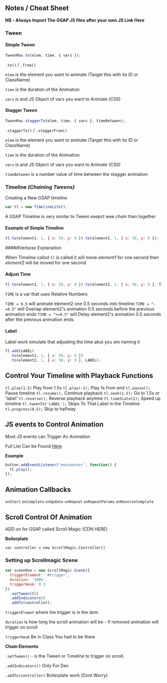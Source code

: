 ## Notes / Cheat Sheet

**NB - Always Import The GSAP JS files after your own JS Link Here**

### Tween

#### Simple Tween

```javascript
TweenMax.to(elem, time, { vars });
```

`.to()` / `.from()`

`elem` is the element you want to animate (Target this with its ID or ClassName)

`time` is the duration of the Animation

`vars` is and JS Object of vars you want to Animate (CSS)

#### Stagger Tween

```javascript
TweenMax.staggerTo(elem, time, { vars }, timeBetween);
```

`.staggerTo()` / `.staggerFrom()`

`elem` is the element you want to animate (Target this with its ID or ClassName)

`time` is the duration of the Animation

`vars` is and JS Object of vars you want to Animate (CSS)

`timeBetween` is a number value of time between the stagger animation

### Timeline _(Chaining Tweens)_

Creating a New GSAP timeline

```javascript
var tl = new TimelineLite();
```

A GSAP Timeline is very similar to Tween exepct wee _chain_ then together

#### Example of Simple Timeline

```javascript
tl.to(element1, 1, { x: 50, y: 0 }).to(element2, 1, { x: 50, y: 0 });
```

#####Verbose Explanation

When Timeline callsd `tl` is called it will move _element1_ for one second then _element2_ will be moved for one second

#### Adjust Time

```javascript
tl.to(element1, 1, { x: 50, y: 0 }).to(element2, 1, { x: 50, y: 0 }, TIME);
```

`TIME` is a var that uses Relative Numbers

`TIME = 0.5` will animate element2 one 0.5 seconds into timeline
`TIME = "-=0.5"` will Overlap element2's animation 0.5 seconds before the previous animation ends
`TIME = "+=0.5"` will Delay element2's animation 0.5 seconds after the previous animation ends

#### Label

Label work simulate that adjusting the time abut you are naming it

```javascript
tl.add(LABEL)
  .to(element1, 1, { x: 50, y: 0 })
  .to(element2, 1, { x: 50, y: 0 }, LABEL);
```

## Control Your Timeline with Playback Functions

`tl.play(1.5)` Play from 1.5s
`tl.play(-1);` Play 1s from end
`tl.pause();` Pause timeline
`tl.resume();` Continue playback
`tl.seek(1.5);` Go to 1.5s or 'label'
`tl.reverse();` Reverse playback anytime
`tl.timeScale(2);` Speed up timeline
`tl.tweenTo('LABEL');` Skips To That Label in the Timeline
`tl.progress(0.5);` Skip to halfway

## JS events to Control Animation

Most JS events can Trigger An Animation

Full List Can be Found [Here](https://developer.mozilla.org/en-US/docs/Web/Events#Mouse_events)

**Example**

```javascript
button.addEventListener('mouseenter', function() {
  tl.play();
});
```

## Animation Callbacks

`onStart` `onComplete` `onUpdate`
`onRepeat` `onRepeatParams` `onReverseComplete`

## Scroll Control Of Animation

ADD on for GSAP called Scroll Magic (CDN HERE)

**Boilerplate**

`var controller = new ScrollMagic.Controller()`

### Setting up Scrollmagic Scene

```javascript
var sceneOne = new ScrollMagic.Scene({
  triggerElement: '#trigger',
  duration: '100%',
  triggerHook: 0.3
})
  .setTween(tl)
  .addIndicators()
  .addTo(controller);
```

`triggerElemet` where the trigger is in the dom

`duration` is how long the scroll animation will be - if removed animation will trigger on scroll

`triggerHook` Be in Class You had to be there

**Chain Elements**

`.setTween()` - is the Tween or Timeline to trigger on scroll.

`.addIndicators()` Only For Dev

`.addTo(controller)` Boilerplate work (Dont Worry)
